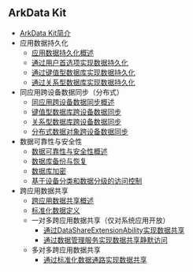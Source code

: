 ## ArkData Kit

- [ArkData Kit简介](../database/data-mgmt-overview.md)
- 应用数据持久化
  - [应用数据持久化概述](../database/app-data-persistence-overview.md)
  - [通过用户首选项实现数据持久化](../database/data-persistence-by-preferences.md)
  - [通过键值型数据库实现数据持久化](../database/data-persistence-by-kv-store.md)
  - [通过关系型数据库实现数据持久化](../database/data-persistence-by-rdb-store.md)
- 同应用跨设备数据同步（分布式）
  - [同应用跨设备数据同步概述](../database/sync-app-data-across-devices-overview.md)
  - [键值型数据库跨设备数据同步](../database/data-sync-of-kv-store.md)
  - [关系型数据库跨设备数据同步](../database/data-sync-of-rdb-store.md)
  - [分布式数据对象跨设备数据同步](../database/data-sync-of-distributed-data-object.md)
- 数据可靠性与安全性
  - [数据可靠性与安全性概述](../database/data-reliability-security-overview.md)
  - [数据库备份与恢复](../database/data-backup-and-restore.md)
  - [数据库加密](../database/data-encryption.md)
  - [基于设备分类和数据分级的访问控制](../database/access-control-by-device-and-data-level.md)
- 跨应用数据共享
  - [跨应用数据共享概述](../database/data-share-overview.md)
  - [标准化数据定义](../database/unified-data-definition.md)
  - 一对多跨应用数据共享（仅对系统应用开放）
    - [通过DataShareExtensionAbility实现数据共享](../database/share-data-by-datashareextensionability.md)
    - [通过数据管理服务实现数据共享静默访问](../database/share-data-by-silent-access.md)
  - 多对多跨应用数据共享 
    - [通过标准化数据通路实现数据共享](../database/unified-data-channels.md)